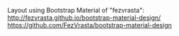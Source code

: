 Layout using Bootstrap Material of "fezvrasta":
http://fezvrasta.github.io/bootstrap-material-design/
https://github.com/FezVrasta/bootstrap-material-design